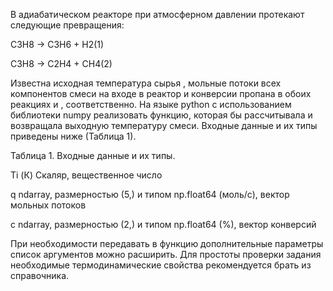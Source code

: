 В адиабатическом реакторе при атмосферном давлении протекают следующие превращения:

C3H8 -> C3H6 + H2(1)

C3H8 -> C2H4 + CH4(2)

Известна исходная температура сырья , мольные потоки всех компонентов смеси на входе в реактор  и конверсии пропана в обоих реакциях  и , соответственно.
На языке python с использованием библиотеки numpy реализовать функцию, которая бы рассчитывала и возвращала выходную температуру смеси.
Входные данные и их типы приведены ниже (Таблица 1).

Таблица 1. Входные данные и их типы.

 Ti   (К)                                                               Скаляр, вещественное число
 
 q    ndarray, размерностью (5,) и типом np.float64                     (моль/с), вектор мольных потоков
 
 c    ndarray, размерностью (2,) и типом np.float64                     (%), вектор конверсий      

При необходимости передавать в функцию дополнительные параметры список аргументов можно расширить.
Для простоты проверки задания необходимые термодинамические свойства рекомендуется брать из справочника.
